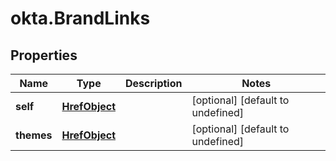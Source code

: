 # okta.BrandLinks

## Properties

Name | Type | Description | Notes
------------ | ------------- | ------------- | -------------
**self** | [**HrefObject**](HrefObject.md) |  | [optional] [default to undefined]
**themes** | [**HrefObject**](HrefObject.md) |  | [optional] [default to undefined]

